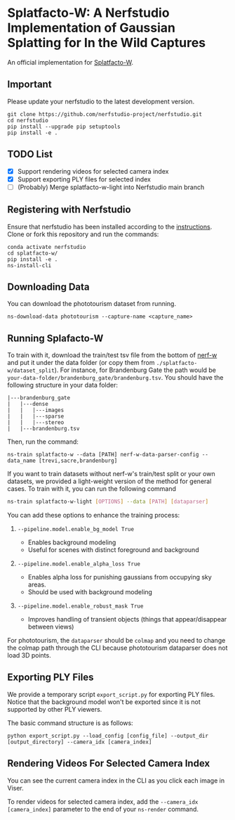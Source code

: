 # Splatfacto-W: A Nerfstudio Implementation of Gaussian Splatting for In the Wild Captures
An official implementation for [Splatfacto-W](https://kevinxu02.github.io/splatfactow/).

## Important
Please update your nerfstudio to the latest development version.
```
git clone https://github.com/nerfstudio-project/nerfstudio.git
cd nerfstudio
pip install --upgrade pip setuptools
pip install -e .
```

## TODO List
- [x] Support rendering videos for selected camera index
- [x] Support exporting PLY files for selected index
- [ ] (Probably) Merge splatfacto-w-light into Nerfstudio main branch

## Registering with Nerfstudio
Ensure that nerfstudio has been installed according to the [instructions](https://docs.nerf.studio/en/latest/quickstart/installation.html). Clone or fork this repository and run the commands:

```
conda activate nerfstudio
cd splatfacto-w/
pip install -e .
ns-install-cli
```

## Downloading Data
You can download the phototourism dataset from running.
```
ns-download-data phototourism --capture-name <capture_name>
```

## Running Splafacto-W
To train with it, download the train/test tsv file from the bottom of [nerf-w](https://nerf-w.github.io/) and put it under the data folder (or copy them from `./splatfacto-w/dataset_split`). For instance, for Brandenburg Gate the path would be `your-data-folder/brandenburg_gate/brandenburg.tsv`. You should have the following structure in your data folder:
```
|---brandenburg_gate
|   |---dense
|   |   |---images
|   |   |---sparse
|   |   |---stereo
|   |---brandenburg.tsv
```
Then, run the command:
```
ns-train splatfacto-w --data [PATH] nerf-w-data-parser-config --data_name [trevi,sacre,brandenburg]
```

If you want to train datasets without nerf-w's train/test split or your own datasets, we provided a light-weight version of the method for general cases. To train with it, you can run the following command
```bash
ns-train splatfacto-w-light [OPTIONS] --data [PATH] [dataparser]
```
You can add these options to enhance the training process:

1. `--pipeline.model.enable_bg_model True`
   - Enables background modeling
   - Useful for scenes with distinct foreground and background

2. `--pipeline.model.enable_alpha_loss True`
   - Enables alpha loss for punishing gaussians from occupying sky areas.
   - Should be used with background modeling

3. `--pipeline.model.enable_robust_mask True`
   - Improves handling of transient objects (things that appear/disappear between views)

For phototourism, the `dataparser` should be `colmap` and you need to change the colmap path through the CLI because phototourism dataparser does not load 3D points.

## Exporting PLY Files

We provide a temporary script `export_script.py` for exporting PLY files. Notice that the background model won't be exported since it is not supported by other PLY viewers.

The basic command structure is as follows:

```
python export_script.py --load_config [config_file] --output_dir [output_directory] --camera_idx [camera_index]
```

##  Rendering Videos For Selected Camera Index

You can see the current camera index in the CLI as you click each image in Viser.

To render videos for selected camera index, add the `--camera_idx [camera_index]` parameter to the end of your `ns-render` command.

